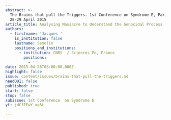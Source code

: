```yaml
---
abstract: >-
  The Brains that pull the Triggers. 1st Conference on Syndrome E, Paris IAS,
  28-29 April 2015 
article_title: Analysing Massacre to Understand the Genocidal Process
authors:
  - firstname: 'Jacques '
    is_institution: false
    lastname: Semelin
    positions_and_institutions:
      - institution: CNRS  / Sciences Po, France
        positions:
          - ''
date: 2015-04-28T03:00:00.000Z
highlight: false
issue: content/issues/brains-that-pull-the-triggers.md
needDOI: false
published: true
start: false
stop: false
subissue: 1st Conference  on Syndrome E
yt: jdCfEEwY_xg&t

---
```

<Youtube yt="jdCfEEwY_xg&t" caption="Analysing Massacre to Understand the Genocidal Process" start="false" stop="false"></Youtube>

